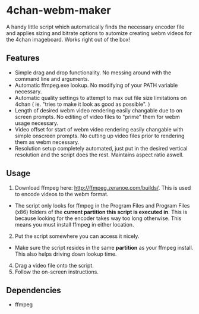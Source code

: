4chan-webm-maker
================
A handy little script which automatically finds the necessary encoder file and applies sizing and bitrate options to automize creating webm videos for the 4chan imageboard. Works right out of the box!

Features
--------
- Simple drag and drop functionality. No messing around with the command line and arguments.
- Automatic ffmpeg.exe lookup. No modifying of your PATH variable necessary.
- Automatic quality settings to attempt to max out file size limitations on 4chan ( ie. "tries to make it look as good as possible". )
- Length of desired webm video rendering easily changable due to on screen prompts. No editing of video files to "prime" them for webm usage necessary.
- Video offset for start of webm video rendering easily changable with simple onscreen prompts. No cutting up video files prior to rendering them as webm necessary.
- Resolution setup completely automated, just put in the desired vertical resolution and the script does the rest. Maintains aspect ratio aswell.

Usage
-----
1. Download ffmpeg here: http://ffmpeg.zeranoe.com/builds/. This is used to encode videos to the webm format.
  - The script only looks for ffmpeg in the Program Files and Program Files (x86) folders of the **current partition this script is executed in**. This is because looking for the encoder takes way too long otherwise. This means you must install ffmpeg in either location.
2. Put the script somewhere you can access it nicely.
  - Make sure the script resides in the same **partition** as your ffmpeg install. This also helps driving down lookup time.
4. Drag a video file onto the script.
5. Follow the on-screen instructions.

Dependencies
------------
- ffmpeg
